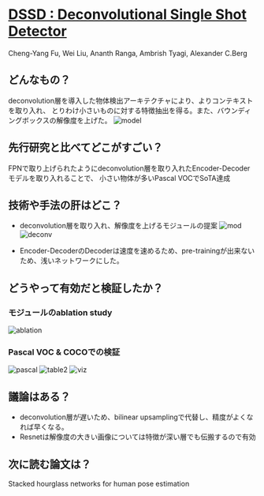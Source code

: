 # [DSSD : Deconvolutional Single Shot Detector](https://arxiv.org/pdf/1701.06659.pdf)
Cheng-Yang Fu, Wei Liu, Ananth Ranga, Ambrish Tyagi, Alexander C.Berg

## どんなもの？
deconvolution層を導入した物体検出アーキテクチャにより、よりコンテキストを取り入れ、
とりわけ小さいものに対する特徴抽出を得る。また、バウンディングボックスの解像度を上げた。
![model](https://github.com/Swall0w/thesis/blob/master/img/9.1.png)

## 先行研究と比べてどこがすごい？
FPNで取り上げられたようにdeconvolution層を取り入れたEncoder-Decoderモデルを取り入れることで、
小さい物体が多いPascal VOCでSoTA達成

## 技術や手法の肝はどこ？
* deconvolution層を取り入れ、解像度を上げるモジュールの提案
![mod](https://github.com/Swall0w/thesis/blob/master/img/9.2.png)
![deconv](https://github.com/Swall0w/thesis/blob/master/img/9.3.png)

* Encoder-DecoderのDecoderは速度を速めるため、pre-trainingが出来ないため、浅いネットワークにした。
## どうやって有効だと検証したか？
### モジュールのablation study
![ablation](https://github.com/Swall0w/thesis/blob/master/img/9.5.png)
### Pascal VOC & COCOでの検証
![pascal](https://github.com/Swall0w/thesis/blob/master/img/9.4.png)
![table2](https://github.com/Swall0w/thesis/blob/master/img/9.6.png)
![viz](https://github.com/Swall0w/thesis/blob/master/img/9.7.png)

## 議論はある？
* deconvolution層が遅いため、bilinear upsamplingで代替し、精度がよくなれば早くなる。
* Resnetは解像度の大きい画像については特徴が深い層でも伝搬するので有効

## 次に読む論文は？
Stacked hourglass networks for human pose estimation
